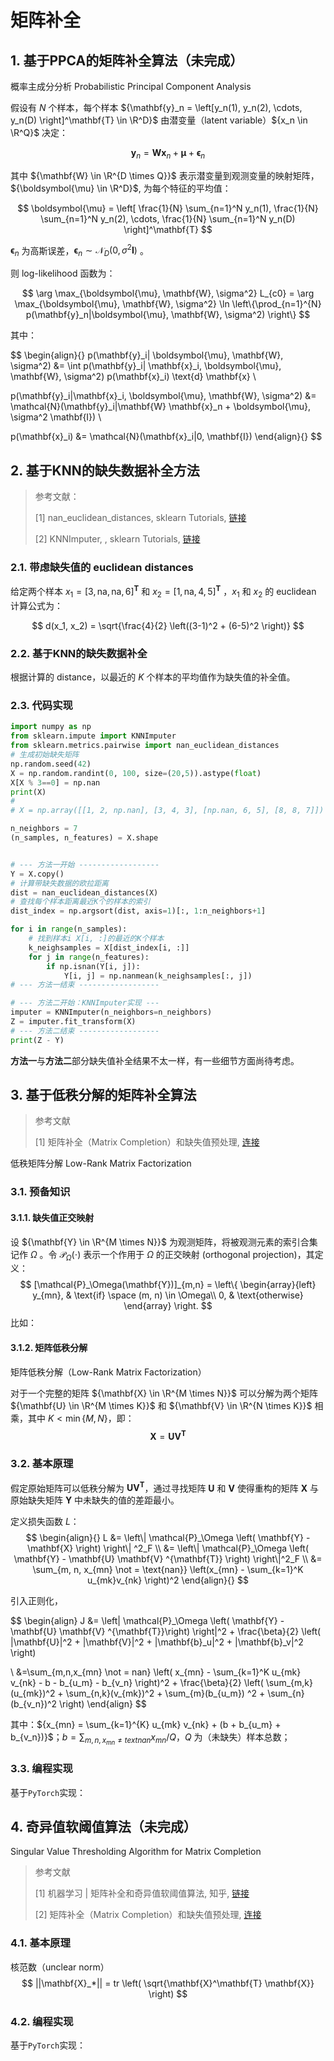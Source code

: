 # 矩阵补全

## 1. 基于PPCA的矩阵补全算法（未完成）

概率主成分分析 Probabilistic Principal Component Analysis

假设有 ${N}$ 个样本，每个样本 ${\mathbf{y}_n = \left[y_n(1), y_n(2), \cdots, y_n(D) \right]^\mathbf{T} \in \R^D}$ 由潜变量（latent variable）${x_n \in \R^Q}$ 决定：

$$
\mathbf{y}_n = \mathbf{W} \mathbf{x}_n + \boldsymbol{\mu} + \boldsymbol{\epsilon}_n
$$

其中 ${\mathbf{W} \in \R^{D \times Q}}$ 表示潜变量到观测变量的映射矩阵，${\boldsymbol{\mu} \in \R^D}$, 为每个特征的平均值：

$$
\boldsymbol{\mu} = \left[
\frac{1}{N} \sum_{n=1}^N y_n(1), \frac{1}{N} \sum_{n=1}^N y_n(2), \cdots, \frac{1}{N} \sum_{n=1}^N y_n(D)
\right]^\mathbf{T}
$$

${\boldsymbol{\epsilon}_n}$ 为高斯误差，${\boldsymbol{\epsilon}_n \sim \mathcal{N}_D(0, \sigma^2 \mathbf{I})}$ 。

则 log-likelihood 函数为：

$$
\arg \max_{\boldsymbol{\mu}, \mathbf{W}, \sigma^2} L_{c0} = 
\arg \max_{\boldsymbol{\mu}, \mathbf{W}, \sigma^2} \ln \left\{\prod_{n=1}^{N} p(\mathbf{y}_n|\boldsymbol{\mu}, \mathbf{W}, \sigma^2) \right\}
$$

其中：

$$
\begin{align}{}
p(\mathbf{y}_i| \boldsymbol{\mu}, \mathbf{W}, \sigma^2) &= \int 
p(\mathbf{y}_i| \mathbf{x}_i, \boldsymbol{\mu}, \mathbf{W}, \sigma^2) 
p(\mathbf{x}_i) \text{d} \mathbf{x} \\

p(\mathbf{y}_i|\mathbf{x}_i, \boldsymbol{\mu}, \mathbf{W}, \sigma^2) &= 
\mathcal{N}(\mathbf{y}_i|\mathbf{W} \mathbf{x}_n + \boldsymbol{\mu}, \sigma^2 \mathbf{I}) \\

p(\mathbf{x}_i) &= \mathcal{N}(\mathbf{x}_i|0, \mathbf{I})
\end{align}{}
$$



## 2. 基于KNN的缺失数据补全方法

>参考文献：
>
>[1] nan_euclidean_distances, sklearn Tutorials, [链接](https://scikit-learn.org/stable/modules/generated/sklearn.metrics.pairwise.nan_euclidean_distances.html)
>
>[2] KNNImputer, , sklearn Tutorials, [链接](https://scikit-learn.org/stable/modules/generated/sklearn.impute.KNNImputer.html)

### 2.1. 带虑缺失值的 euclidean distances

给定两个样本 ${x_1=[3, \text{na}, \text{na}, 6]^{\mathbf{T}}}$ 和  ${x_2=[1, \text{na}, 4, 5]^{\mathbf{T}}}$  ，${x_1}$ 和 ${x_2}$ 的 euclidean 计算公式为：

$$
d(x_1, x_2) = \sqrt{\frac{4}{2} \left((3-1)^2 + (6-5)^2 \right)}
$$


### 2.2. 基于KNN的缺失数据补全

根据计算的 distance，以最近的 ${K}$ 个样本的平均值作为缺失值的补全值。 

### 2.3. 代码实现

```python
import numpy as np
from sklearn.impute import KNNImputer
from sklearn.metrics.pairwise import nan_euclidean_distances
# 生成初始缺失矩阵
np.random.seed(42)
X = np.random.randint(0, 100, size=(20,5)).astype(float)
X[X % 3==0] = np.nan
print(X)
# 
# X = np.array([[1, 2, np.nan], [3, 4, 3], [np.nan, 6, 5], [8, 8, 7]])

n_neighbors = 7
(n_samples, n_features) = X.shape


# --- 方法一开始 ------------------
Y = X.copy()
# 计算带缺失数据的欧拉距离
dist = nan_euclidean_distances(X)
# 查找每个样本距离最近K个的样本的索引
dist_index = np.argsort(dist, axis=1)[:, 1:n_neighbors+1]

for i in range(n_samples):
    # 找到样本i X[i, :]的最近的K个样本
    k_neighsamples = X[dist_index[i, :]]
    for j in range(n_features):
        if np.isnan(Y[i, j]):
            Y[i, j] = np.nanmean(k_neighsamples[:, j])
# --- 方法一结束 ------------------

# --- 方法二开始：KNNImputer实现 ---
imputer = KNNImputer(n_neighbors=n_neighbors)
Z = imputer.fit_transform(X)
# --- 方法二结束 ------------------
print(Z - Y)
```

**方法一**与**方法二**部分缺失值补全结果不太一样，有一些细节方面尚待考虑。

## 3. 基于低秩分解的矩阵补全算法

> 参考文献
>
> [1] 矩阵补全（Matrix Completion）和缺失值预处理, [连接](https://www.cnblogs.com/wuliytTaotao/p/10814770.html)

低秩矩阵分解 Low-Rank Matrix Factorization 

### 3.1. 预备知识

#### 3.1.1. 缺失值正交映射

设 ${\mathbf{Y} \in \R^{M \times N}}$ 为观测矩阵，将被观测元素的索引合集记作 ${\Omega}$ 。令 ${\mathcal{P}_\Omega(\cdot)}$ 表示一个作用于 ${\Omega}$ 的正交映射 (orthogonal projection)，其定义：
$$
[\mathcal{P}_\Omega(\mathbf{Y})]_{m,n} = \left\{
\begin{array}{left}
y_{mn}, & \text{if} \space (m, n) \in \Omega\\ 
0, & \text{otherwise}
\end{array}
\right.
$$
比如：

#### 3.1.2. 矩阵低秩分解

矩阵低秩分解（Low-Rank Matrix Factorization）

对于一个完整的矩阵 ${\mathbf{X} \in \R^{M \times N}}$ 可以分解为两个矩阵 ${\mathbf{U} \in \R^{M \times K}}$ 和 ${\mathbf{V} \in \R^{N \times K}}$ 相乘，其中 ${K < \min\{M,N\}}$，即：
$$
\mathbf{X} = \mathbf{U}  \mathbf{V} ^{\mathbf{T}}
$$

### 3.2. 基本原理

假定原始矩阵可以低秩分解为 ${\mathbf{U}  \mathbf{V} ^{\mathbf{T}}}$，通过寻找矩阵 ${\mathbf{U}}$ 和 ${\mathbf{V}}$ 使得重构的矩阵 ${\mathbf{X}}$ 与原始缺失矩阵 $\mathbf{Y}$ 中未缺失的值的差距最小。

定义损失函数 ${L}$：
$$
\begin{align}{}
L &= \left\| \mathcal{P}_\Omega \left( \mathbf{Y} - \mathbf{X} \right) \right\| ^2_F \\
&= \left\| \mathcal{P}_\Omega \left( \mathbf{Y} - \mathbf{U}  \mathbf{V} ^{\mathbf{T}} \right) \right\|^2_F \\
&= \sum_{m, n, x_{mn} \not = \text{nan}} \left(x_{mn} - \sum_{k=1}^K u_{mk}v_{nk} \right)^2 
\end{align}{}
$$

引入正则化，

$$
\begin{align}
J &= \left\| \mathcal{P}_\Omega \left( \mathbf{Y} - \mathbf{U}  \mathbf{V} ^{\mathbf{T}}\right) \right\|^2 + 
\frac{\beta}{2} \left( \|\mathbf{U}\|^2 + \|\mathbf{V}\|^2 + \|\mathbf{b}_u\|^2  + \|\mathbf{b}_v\|^2 \right)

\\ &=\sum_{m,n,x_{mn} \not = nan} 
    \left(
    	x_{mn} - 
    	\sum_{k=1}^K u_{mk} v_{nk} - 
    	b - 
    	b_{u_m} - 
    	b_{v_n} 
    \right)^2 + 
\frac{\beta}{2} 
	\left( 
		\sum_{m,k}(u_{mk})^2 + 
        \sum_{n,k}(v_{mk})^2 + 
        \sum_{m}(b_{u_m}) ^2 +
        \sum_{n}(b_{v_n})^2 
    \right)
\end{align}
$$

其中：${x_{mn} = \sum_{k=1}^{K} u_{mk} v_{nk} + (b + b_{u_m} + b_{v_n})}$；${b = \sum_{m, n, x_{mn} \not = text{nan}} x_{mn}/{Q}}$，${Q}$ 为（未缺失）样本总数；

### 3.3. 编程实现

基于`PyTorch`实现：

## 4. 奇异值软阈值算法（未完成）

Singular Value Thresholding Algorithm for Matrix Completion

> 参考文献
>
> [1] 机器学习 | 矩阵补全和奇异值软阈值算法, 知乎, [链接](https://zhuanlan.zhihu.com/p/93400890)
>
> [2] 矩阵补全（Matrix Completion）和缺失值预处理, [连接](https://www.cnblogs.com/wuliytTaotao/p/10814770.html)

### 4.1. 基本原理

核范数（unclear norm）
$$
||\mathbf{X}_*|| = tr \left( \sqrt{\mathbf{X}^\mathbf{T} \mathbf{X}} \right)
$$

### 4.2. 编程实现

基于`PyTorch`实现：